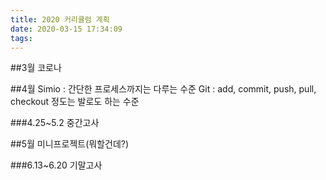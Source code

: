 ```yaml
---
title: 2020 커리큘럼 계획
date: 2020-03-15 17:34:09
tags:
---
```


##3월
    코로나

##4월
    Simio : 간단한 프로세스까지는 다루는 수준
    Git : add, commit, push, pull, checkout 정도는 발로도 하는 수준

###4.25~5.2 중간고사

##5월
    미니프로젝트(뭐할건데?)
    
###6.13~6.20 기말고사
